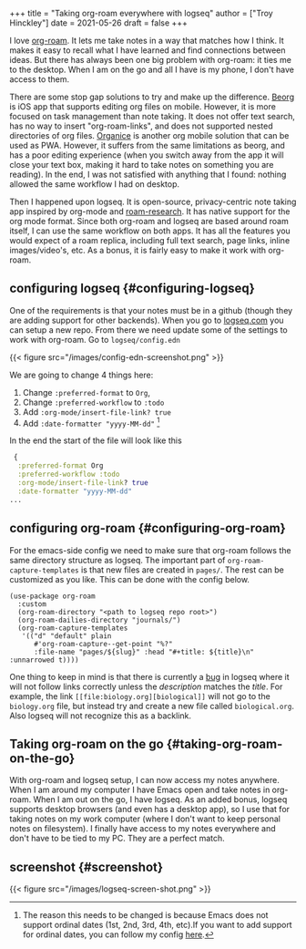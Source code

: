 +++
title = "Taking org-roam everywhere with logseq"
author = ["Troy Hinckley"]
date = 2021-05-26
draft = false
+++

I love [org-roam](https://www.orgroam.com/). It lets me take notes in a way that matches how I think. It makes it easy to recall what I have learned and find connections between ideas. But there has always been one big problem with org-roam: it ties me to the desktop. When I am on the go and all I have is my phone, I don't have access to them.

There are some stop gap solutions to try and make up the difference. [Beorg](https://beorgapp.com/) is iOS app that supports editing org files on mobile. However, it is more focused on task management than note taking. It does not offer text search, has no way to insert "org-roam-links", and does not supported nested directories of org files. [Organice](https://organice.200ok.ch/) is another org mobile solution that can be used as PWA. However, it suffers from the same limitations as beorg, and has a poor editing experience (when you switch away from the app it will close your text box, making it hard to take notes on something you are reading). In the end, I was not satisfied with anything that I found: nothing allowed the same workflow I had on desktop.

Then I happened upon logseq. It is open-source, privacy-centric note taking app inspired by org-mode and [roam-research](https://roamresearch.com/). It has native support for the org mode format. Since both org-roam and logseq are based around roam itself, I can use the same workflow on both apps. It has all the features you would expect of a roam replica, including full text search, page links, inline images/video's, etc. As a bonus, it is fairly easy to make it work with org-roam.


## configuring logseq {#configuring-logseq}

One of the requirements is that your notes must be in a github  (though they are adding support for other backends). When you go to [logseq.com](https://logseq.com/) you can setup a new repo. From there we need update some of the settings to work with org-roam. Go to `logseq/config.edn`

{{< figure src="/images/config-edn-screenshot.png" >}}

We are going to change 4 things here:

1.  Change `:preferred-format` to `Org`,
2.  Change `:preferred-workflow` to `:todo`
3.  Add `:org-mode/insert-file-link? true`
4.  Add `:date-formatter "yyyy-MM-dd"`&nbsp;[^fn:1]

In the end the start of the file will look like this

```clojure
 {
  :preferred-format Org
  :preferred-workflow :todo
  :org-mode/insert-file-link? true
  :date-formatter "yyyy-MM-dd"
...
```


## configuring org-roam {#configuring-org-roam}

For the emacs-side config we need to make sure that org-roam follows the same directory structure as logseq. The important part of `org-roam-capture-templates` is that new files are created in `pages/`.  The rest can be customized as you like. This can be done with the config below.

```emacs-lisp
(use-package org-roam
  :custom
  (org-roam-directory "<path to logseq repo root>")
  (org-roam-dailies-directory "journals/")
  (org-roam-capture-templates
   '(("d" "default" plain
      #'org-roam-capture--get-point "%?"
      :file-name "pages/${slug}" :head "#+title: ${title}\n" :unnarrowed t))))
```

One thing to keep in mind is that there is currently a [bug](https://github.com/logseq/logseq/issues/2002) in logseq where it will not follow links correctly unless the _description_ matches the _title_. For example, the link `[[file:biology.org][biological]]` will not go to the `biology.org` file, but instead try and create a new file called `biological.org`. Also logseq will not recognize this as a backlink.


## Taking org-roam on the go {#taking-org-roam-on-the-go}

With org-roam and logseq setup, I can now access my notes anywhere. When I am around my computer I have Emacs open and take notes in org-roam. When I am out on the go, I have logseq. As an added bonus, logseq supports desktop browsers (and even has a desktop app), so I use that for taking notes on my work computer (where I don't want to keep personal notes on filesystem). I finally have access to my notes everywhere and don't have to be tied to my PC. They are a perfect match.


## screenshot {#screenshot}

{{< figure src="/images/logseq-screen-shot.png" >}}

[^fn:1]: The reason this needs to be changed is because Emacs does not support ordinal dates (1st, 2nd, 3rd, 4th, etc).If you want to add support for ordinal dates, you can follow my config [here](https://github.com/CeleritasCelery/emacs.d/blob/master/emacs.org#roam).
